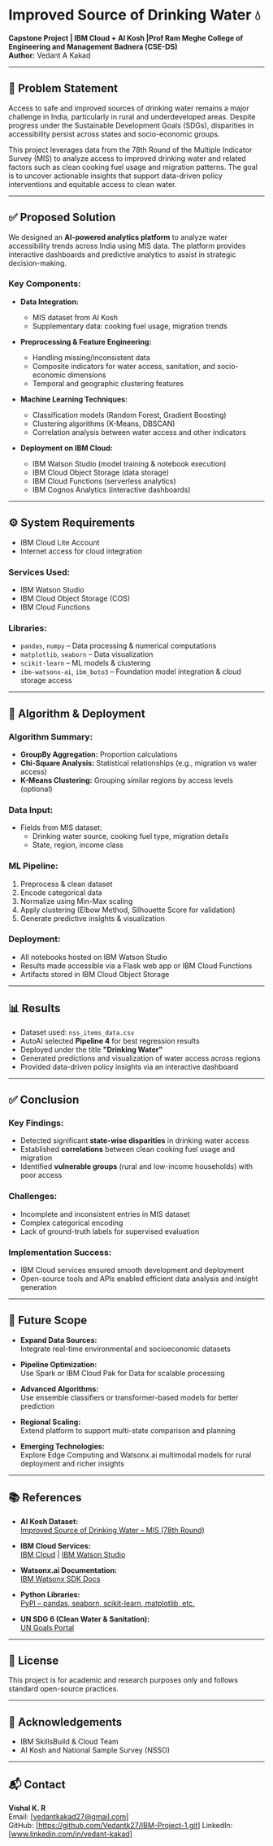 # Improved Source of Drinking Water 💧
**Capstone Project | IBM Cloud + AI Kosh |Prof Ram Meghe College of Engineering and Management Badnera 
(CSE-DS)**  
**Author:** Vedant A Kakad

---

## 📌 Problem Statement

Access to safe and improved sources of drinking water remains a major challenge in India, particularly in rural and underdeveloped areas. Despite progress under the Sustainable Development Goals (SDGs), disparities in accessibility persist across states and socio-economic groups.

This project leverages data from the 78th Round of the Multiple Indicator Survey (MIS) to analyze access to improved drinking water and related factors such as clean cooking fuel usage and migration patterns. The goal is to uncover actionable insights that support data-driven policy interventions and equitable access to clean water.

---

## ✅ Proposed Solution

We designed an **AI-powered analytics platform** to analyze water accessibility trends across India using MIS data. The platform provides interactive dashboards and predictive analytics to assist in strategic decision-making.

### Key Components:
- **Data Integration:**  
  - MIS dataset from AI Kosh  
  - Supplementary data: cooking fuel usage, migration trends

- **Preprocessing & Feature Engineering:**  
  - Handling missing/inconsistent data  
  - Composite indicators for water access, sanitation, and socio-economic dimensions  
  - Temporal and geographic clustering features

- **Machine Learning Techniques:**  
  - Classification models (Random Forest, Gradient Boosting)  
  - Clustering algorithms (K-Means, DBSCAN)  
  - Correlation analysis between water access and other indicators

- **Deployment on IBM Cloud:**  
  - IBM Watson Studio (model training & notebook execution)  
  - IBM Cloud Object Storage (data storage)  
  - IBM Cloud Functions (serverless analytics)  
  - IBM Cognos Analytics (interactive dashboards)

---

## ⚙️ System Requirements

- IBM Cloud Lite Account  
- Internet access for cloud integration

### Services Used:
- IBM Watson Studio  
- IBM Cloud Object Storage (COS)  
- IBM Cloud Functions

### Libraries:
- `pandas`, `numpy` – Data processing & numerical computations  
- `matplotlib`, `seaborn` – Data visualization  
- `scikit-learn` – ML models & clustering  
- `ibm-watsonx-ai`, `ibm_boto3` – Foundation model integration & cloud storage access

---

## 🧠 Algorithm & Deployment

### Algorithm Summary:
- **GroupBy Aggregation:** Proportion calculations
- **Chi-Square Analysis:** Statistical relationships (e.g., migration vs water access)
- **K-Means Clustering:** Grouping similar regions by access levels (optional)

### Data Input:
- Fields from MIS dataset:  
  - Drinking water source, cooking fuel type, migration details  
  - State, region, income class

### ML Pipeline:
1. Preprocess & clean dataset  
2. Encode categorical data  
3. Normalize using Min-Max scaling  
4. Apply clustering (Elbow Method, Silhouette Score for validation)  
5. Generate predictive insights & visualization

### Deployment:
- All notebooks hosted on IBM Watson Studio  
- Results made accessible via a Flask web app or IBM Cloud Functions  
- Artifacts stored in IBM Cloud Object Storage

---

## 📊 Results

- Dataset used: `nss_items_data.csv`  
- AutoAI selected **Pipeline 4** for best regression results  
- Deployed under the title **"Drinking Water"**  
- Generated predictions and visualization of water access across regions  
- Provided data-driven policy insights via an interactive dashboard

---

## ✅ Conclusion

### Key Findings:
- Detected significant **state-wise disparities** in drinking water access  
- Established **correlations** between clean cooking fuel usage and migration  
- Identified **vulnerable groups** (rural and low-income households) with poor access

### Challenges:
- Incomplete and inconsistent entries in MIS dataset  
- Complex categorical encoding  
- Lack of ground-truth labels for supervised evaluation

### Implementation Success:
- IBM Cloud services ensured smooth development and deployment  
- Open-source tools and APIs enabled efficient data analysis and insight generation

---

## 🚀 Future Scope

- **Expand Data Sources:**  
  Integrate real-time environmental and socioeconomic datasets

- **Pipeline Optimization:**  
  Use Spark or IBM Cloud Pak for Data for scalable processing

- **Advanced Algorithms:**  
  Use ensemble classifiers or transformer-based models for better prediction

- **Regional Scaling:**  
  Extend platform to support multi-state comparison and planning

- **Emerging Technologies:**  
  Explore Edge Computing and Watsonx.ai multimodal models for rural deployment and richer insights

---

## 📚 References

- **AI Kosh Dataset:**  
  [Improved Source of Drinking Water – MIS (78th Round)](https://aikosh.indiaai.gov.in/web/datasets/details/improved_source_of_drinking_water_multiple_indicator_survey_78th_round.html)

- **IBM Cloud Services:**  
  [IBM Cloud](https://cloud.ibm.com) | [IBM Watson Studio](https://dataplatform.cloud.ibm.com)

- **Watsonx.ai Documentation:**  
  [IBM Watsonx SDK Docs](https://ibm.github.io/watsonx-ai)

- **Python Libraries:**  
  [PyPI – pandas, seaborn, scikit-learn, matplotlib, etc.](https://pypi.org)

- **UN SDG 6 (Clean Water & Sanitation):**  
  [UN Goals Portal](https://sdgs.un.org/goals/goal6)

---

## 🏁 License

This project is for academic and research purposes only and follows standard open-source practices.

---

## 🙏 Acknowledgements

- IBM SkillsBuild & Cloud Team  
- AI Kosh and National Sample Survey (NSSO)

---

## 📬 Contact

**Vishal K. R**  
Email: [vedantkakad27@gmail.com]  
GitHub: [https://github.com/Vedantk27/IBM-Project-1.git]
LinkedIn: [www.linkedin.com/in/vedant-kakad]



